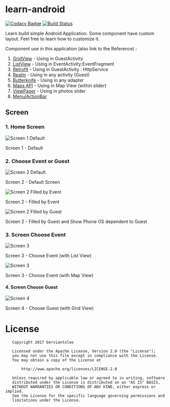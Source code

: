 # learn-android

[![Codacy Badge](https://api.codacy.com/project/badge/Grade/16726241a51d4e9c8e782b2cbd9ad47f)](https://app.codacy.com/app/berviantoleo/learn-android_2?utm_source=github.com&utm_medium=referral&utm_content=bervProject/learn-android&utm_campaign=Badge_Grade_Settings)
[![Build Status](https://travis-ci.org/bervProject/learn-android.svg?branch=master)](https://travis-ci.org/bervProject/learn-android)

Learn build simple Android Application. Some component have custom layout. Feel free to learn how to customize it.

Component use in this application (also link to the Reference) :

1. [GridView](https://developer.android.com/guide/topics/ui/layout/gridview.html) - Using in GuestActivity
2. [ListView](https://developer.android.com/guide/topics/ui/layout/listview.html) - Using in EventActivity:EventFragment
3. [Retrofit](http://square.github.io/retrofit/) - Using in GuestActivity : HttpService
4. [Realm](https://realm.io/docs/java/latest/) - Using in any activity (Guest)
5. [Butterknife](http://jakewharton.github.io/butterknife/) - Using in any adapter
6. [Maps API](https://developers.google.com/maps/documentation/android-api/) - Using in Map View (within slider)
7. [ViewPager](https://developer.android.com/training/animation/screen-slide.html) - Using in photos slider
8. [Menu/ActionBar](https://developer.android.com/training/appbar/actions.html)

## Screen

### 1. Home Screen

![Screen 1 Default](screenshot/Screen1_0_0.png)

Screen 1 - Default

### 2. Choose Event or Guest

![Screen 2 Default](screenshot/Screen2_0_1.png)

Screen 2 - Default Screen

![Screen 2 Filled by Event](screenshot/Screen2_0_3.png)

Screen 2 - Filled by Event

![Screen 2 Filled by Guest](screenshot/Screen2_0_2.png)

Screen 2 - Filled by Guest and Show Phone OS dependent to Guest

### 3. Screen Choose Event

![Screen 3](screenshot/Screen3_0_1.png)

Screen 3 - Choose Event (with List View)

![Screen 3](screenshot/Screen3_0_2.png)

Screen 3 - Choose Event (with Map View)

#### 4. Screen Choose Guest

![Screen 4](screenshot/Screen4_0_1.png)

Screen 4 - Choose Guest (with Grid View)

# License
```
   Copyright 2017 berviantoleo
   
   Licensed under the Apache License, Version 2.0 (the "License");
   you may not use this file except in compliance with the License.
   You may obtain a copy of the License at

       http://www.apache.org/licenses/LICENSE-2.0

   Unless required by applicable law or agreed to in writing, software
   distributed under the License is distributed on an "AS IS" BASIS,
   WITHOUT WARRANTIES OR CONDITIONS OF ANY KIND, either express or implied.
   See the License for the specific language governing permissions and
   limitations under the License.
```
